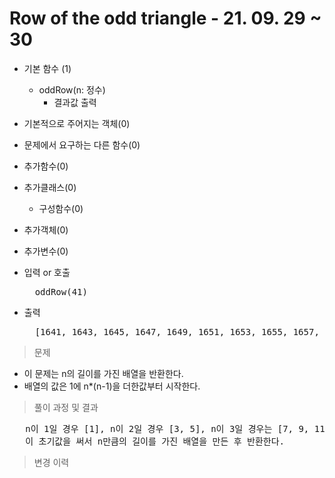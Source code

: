 # Row of the odd triangle - 21. 09. 29 ~ 30

- 기본 함수 (1)
  - oddRow(n: 정수)
    - 결과값 출력
- 기본적으로 주어지는 객체(0)
- 문제에서 요구하는 다른 함수(0)
- 추가함수(0)
- 추가클래스(0)
  - 구성함수(0)
- 추가객체(0)
- 추가변수(0)

- 입력 or 호출
  <pre>
    oddRow(41)
  </pre>
 
- 출력
  <pre>
    [1641, 1643, 1645, 1647, 1649, 1651, 1653, 1655, 1657, 1659, 1661, 1663, 1665, 1667, 1669, 1671, 1673, 1675, 1677, 1679, 1681, 1683, 1685, 1687, 1689, 1691, 1693, 1695, 1697, 1699, 1701, 1703, 1705, 1707, 1709, 1711, 1713, 1715, 1717, 1719, 1721]
  </pre>

> 문제
  - 이 문제는 n의 길이를 가진 배열을 반환한다.
  - 배열의 값은 1에 n*(n-1)을 더한값부터 시작한다.

> 풀이 과정 및 결과
<pre>
   n이 1일 경우 [1], n이 2일 경우 [3, 5], n이 3일 경우는 [7, 9, 11] 인데 초기값을 확인해보면 1+n*(n-1) 의 값부터 시작하는 것을 확인할 수 있어서 이 값을 초기값으로 삼는다.
   이 초기값을 써서 n만큼의 길이를 가진 배열을 만든 후 반환한다.
</pre>

>변경 이력
<pre>
</pre>